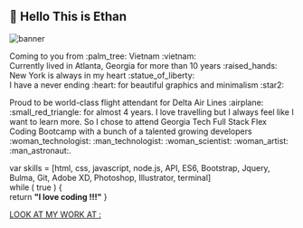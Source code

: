 ## :eyes: Hello This is Ethan 
![banner](https://user-images.githubusercontent.com/64672854/89487802-617d4800-d774-11ea-97dc-88cc906aee10.png)
<p>Coming to you from :palm_tree: Vietnam :vietnam: <br>
Currently lived in Atlanta, Georgia for more than 10 years :raised_hands:<br>
New York is always in my heart :statue_of_liberty: <br>
I have a never ending :heart: for beautiful graphics and minimalism :star2: </p>

<p> Proud to be world-class flight attendant for Delta Air Lines :airplane: :small_red_triangle: for almost 4 years. I love travelling but I always feel like I want to learn more. So I chose to attend Georgia Tech Full Stack Flex Coding Bootcamp with a bunch of a talented growing developers :woman_technologist: :man_technologist: :woman_scientist: :woman_artist: :man_astronaut:.<br>

var skills = \[html, css, javascript, node.js, API, ES6, Bootstrap, Jquery, Bulma, Git, Adobe XD, Photoshop, Illustrator, terminal\] <br>
while ( true ) { <br>
return  <strong>"I love coding !!!"</strong>
}

[LOOK AT MY WORK AT : ](http://www.ethanthanhlam.com)

